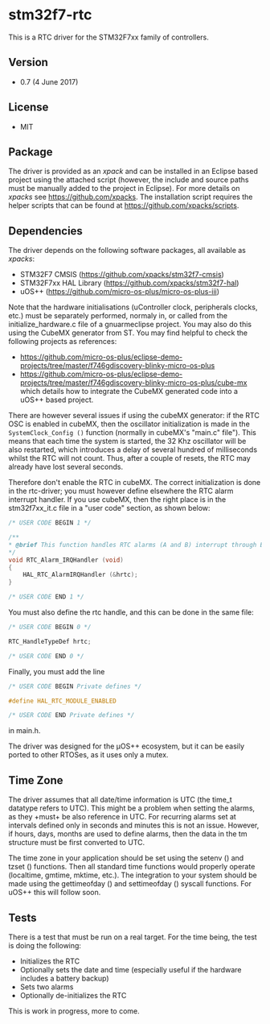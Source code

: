 # stm32f7-rtc
This is a RTC driver for the STM32F7xx family of controllers.

## Version
* 0.7 (4 June 2017)

## License
* MIT

## Package
The driver is provided as an _xpack_ and can be installed in an Eclipse based project using the attached script (however, the include and source paths must be manually added to the project in Eclipse). For more details on _xpacks_ see https://github.com/xpacks. The installation script requires the helper scripts that can be found at https://github.com/xpacks/scripts.

## Dependencies
The driver depends on the following software packages, all available as _xpacks_:
* STM32F7 CMSIS (https://github.com/xpacks/stm32f7-cmsis)
* STM32F7xx HAL Library (https://github.com/xpacks/stm32f7-hal)
* uOS++ (https://github.com/micro-os-plus/micro-os-plus-iii)

Note that the hardware initialisations (uController clock, peripherals clocks, etc.) must be separately performed, normaly in, or called from the initialize_hardware.c file of a gnuarmeclipse project. You may also do this using the CubeMX generator from ST. You may find helpful to check the following projects as references:
* https://github.com/micro-os-plus/eclipse-demo-projects/tree/master/f746gdiscovery-blinky-micro-os-plus
* https://github.com/micro-os-plus/eclipse-demo-projects/tree/master/f746gdiscovery-blinky-micro-os-plus/cube-mx which details how to integrate the CubeMX generated code into a uOS++ based project.

There are however several issues if using the cubeMX generator: if the RTC OSC is enabled in cubeMX, then the oscillator initialization is made in the `SystemClock_Config ()` function (normally in cubeMX's "main.c" file"). This means that each time the system is started, the 32 Khz oscillator will be also restarted, which introduces a delay of several hundred of milliseconds whilst the RTC will not count. Thus, after a couple of resets, the RTC may already have lost several seconds.

Therefore don't enable the RTC in cubeMX. The correct initialization is done in the rtc-driver; you must however define elsewhere the RTC alarm interrupt handler. If you use cubeMX, then the right place is in the stm32f7xx_it.c file in a "user code" section, as shown below:

```c
/* USER CODE BEGIN 1 */

/**
* @brief This function handles RTC alarms (A and B) interrupt through EXTI line 17.
*/
void RTC_Alarm_IRQHandler (void)
{
    HAL_RTC_AlarmIRQHandler (&hrtc);
}

/* USER CODE END 1 */
```

You must also define the rtc handle, and this can be done in the same file:

```c
/* USER CODE BEGIN 0 */

RTC_HandleTypeDef hrtc;

/* USER CODE END 0 */
```

Finally, you must add the line

```c
/* USER CODE BEGIN Private defines */

#define HAL_RTC_MODULE_ENABLED

/* USER CODE END Private defines */
```

in main.h.

The driver was designed for the µOS++ ecosystem, but it can be easily ported to other RTOSes, as it uses only a mutex.

## Time Zone
The driver assumes that all date/time information is UTC (the time_t datatype refers to UTC). This might be a problem when setting the alarms, as they +must+ be also reference in UTC. For recurring alarms set at intervals defined only in seconds and minutes this is not an issue. However, if hours, days, months are used to define alarms, then the data in the tm structure must be first converted to UTC.

The time zone in your application should be set using the setenv () and tzset () functions. Then all standard time functions would properly operate (localtime, gmtime, mktime, etc.). The integration to your system should be made using the gettimeofday () and settimeofday () syscall functions. For uOS++ this will follow soon.

## Tests
There is a test that must be run on a real target. For the time being, the test is doing the following:
* Initializes the RTC
* Optionally sets the date and time (especially useful if the hardware includes a battery backup)
* Sets two alarms
* Optionally de-initializes the RTC

This is work in progress, more to come.

